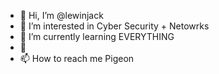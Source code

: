 - 👋 Hi, I’m @lewinjack
- 👀 I’m interested in Cyber Security + Netowrks
- 🌱 I’m currently learning EVERYTHING
- 💞️ 
- 📫 How to reach me Pigeon

<!---
lewinjack/lewinjack is a ✨ special ✨ repository because its `README.md` (this file) appears on your GitHub profile.
You can click the Preview link to take a look at your changes.
--->

